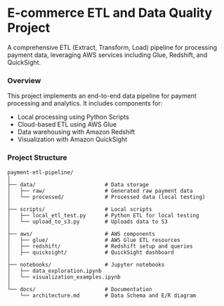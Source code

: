 



# E-commerce ETL and Data Quality Project
A comprehensive ETL (Extract, Transform, Load) pipeline for processing payment data, leveraging AWS services including Glue, Redshift, and QuickSight. <br>

### Overview
This project implements an end-to-end data pipeline for payment processing and analytics. It includes components for: <br>
- Local processing using Python Scripts
- Cloud-based ETL using AWS Glue
- Data warehousing with Amazon Redshift
- Visualization with Amazon QuickSight

### Project Structure
```
payment-etl-pipeline/
│
├── data/                      # Data storage
│   ├── raw/                   # Generated raw payment data
│   └── processed/             # Processed data (local testing)
│
├── scripts/                   # Local scripts
│   ├── local_etl_test.py      # Python ETL for local testing
│   └── upload_to_s3.py        # Uploads data to S3
│
├── aws/                       # AWS components
│   ├── glue/                  # AWS Glue ETL resources
│   ├── redshift/              # Redshift setup and queries
│   ├── quicksight/            # QuickSight dashboard
│
├── notebooks/                 # Jupyter notebooks
│   ├── data_exploration.ipynb
│   └── visualization_examples.ipynb
│
└── docs/                      # Documentation
    └── architecture.md        # Data Schema and E/R diagram
```


